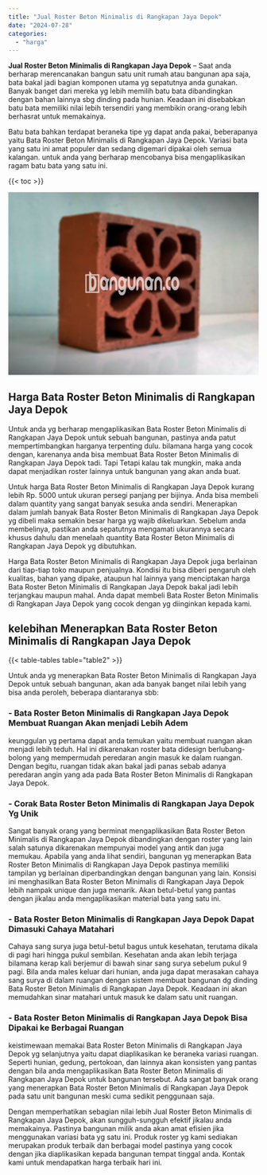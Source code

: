 ```yaml
---
title: "Jual Roster Beton Minimalis di Rangkapan Jaya Depok"
date: "2024-07-28"
categories: 
  - "harga"
---
```


**Jual Roster Beton Minimalis di Rangkapan Jaya Depok** – Saat anda berharap merencanakan bangun satu unit rumah atau bangunan apa saja, bata bakal jadi bagian komponen utama yg sepatutnya anda gunakan. Banyak banget dari mereka yg lebih memilih batu bata dibandingkan dengan bahan lainnya sbg dinding pada hunian. Keadaan ini disebabkan batu bata memiliki nilai lebih tersendiri yang membikin orang-orang lebih berhasrat untuk memakainya.

Batu bata bahkan terdapat beraneka tipe yg dapat anda pakai, beberapanya yaitu Bata Roster Beton Minimalis di Rangkapan Jaya Depok. Variasi bata yang satu ini amat populer dan sedang digemari dipakai oleh semua kalangan. untuk anda yang berharap mencobanya bisa mengaplikasikan ragam batu bata yang satu ini.

{{< toc >}}

![Jual Roster Beton Minimalis di Rangkapan Jaya Depok](/images/bata-roster-minimalis-27.png)

## Harga Bata Roster Beton Minimalis di Rangkapan Jaya Depok

Untuk anda yg berharap mengaplikasikan Bata Roster Beton Minimalis di Rangkapan Jaya Depok untuk sebuah bangunan, pastinya anda patut mempertimbangkan harganya terpenting dulu. bilamana harga yang cocok dengan, karenanya anda bisa membuat Bata Roster Beton Minimalis di Rangkapan Jaya Depok tadi. Tapi Tetapi kalau tak mungkin, maka anda dapat menjadikan roster lainnya untuk bangunan yang akan anda buat.

Untuk harga Bata Roster Beton Minimalis di Rangkapan Jaya Depok kurang lebih Rp. 5000 untuk ukuran persegi panjang per bijinya. Anda bisa membeli dalam quantity yang sangat banyak sesuka anda sendiri. Menerapkan dalam jumlah banyak Bata Roster Beton Minimalis di Rangkapan Jaya Depok yg dibeli maka semakin besar harga yg wajib dikeluarkan. Sebelum anda membelinya, pastikan anda sepatutnya mengamati ukurannya secara khusus dahulu dan menelaah quantity Bata Roster Beton Minimalis di Rangkapan Jaya Depok yg dibutuhkan.

Harga Bata Roster Beton Minimalis di Rangkapan Jaya Depok juga berlainan dari tiap-tiap toko maupun penjualnya. Kondisi itu bisa diberi pengaruh oleh kualitas, bahan yang dipake, ataupun hal lainnya yang menciptakan harga Bata Roster Beton Minimalis di Rangkapan Jaya Depok bakal jadi lebih terjangkau maupun mahal. Anda dapat membeli Bata Roster Beton Minimalis di Rangkapan Jaya Depok yang cocok dengan yg diinginkan kepada kami.

## kelebihan Menerapkan Bata Roster Beton Minimalis di Rangkapan Jaya Depok

{{< table-tables table="table2" >}}

Untuk anda yg menerapkan Bata Roster Beton Minimalis di Rangkapan Jaya Depok untuk sebuah bangunan, akan ada banyak banget nilai lebih yang bisa anda peroleh, beberapa diantaranya sbb:

### \- Bata Roster Beton Minimalis di Rangkapan Jaya Depok Membuat Ruangan Akan menjadi Lebih Adem

keunggulan yg pertama dapat anda temukan yaitu membuat ruangan akan menjadi lebih teduh. Hal ini dikarenakan roster bata didesign berlubang-bolong yang mempermudah peredaran angin masuk ke dalam ruangan. Dengan begitu, ruangan tidak akan bakal jadi panas sebab adanya peredaran angin yang ada pada Bata Roster Beton Minimalis di Rangkapan Jaya Depok.

### \- Corak Bata Roster Beton Minimalis di Rangkapan Jaya Depok Yg Unik

Sangat banyak orang yang berminat mengaplikasikan Bata Roster Beton Minimalis di Rangkapan Jaya Depok dibandingkan dengan roster yang lain salah satunya dikarenakan mempunyai model yang antik dan juga memukau. Apabila yang anda lihat sendiri, bangunan yg menerapkan Bata Roster Beton Minimalis di Rangkapan Jaya Depok pastinya memiliki tampilan yg berlainan diperbandingkan dengan bangunan yang lain. Konsisi ini menghasilkan Bata Roster Beton Minimalis di Rangkapan Jaya Depok lebih nampak unique dan juga menarik. Akan betul-betul yang pantas dengan jikalau anda mengaplikasikan material bata yang satu ini.

### \- Bata Roster Beton Minimalis di Rangkapan Jaya Depok Dapat Dimasuki Cahaya Matahari

Cahaya sang surya juga betul-betul bagus untuk kesehatan, terutama dikala di pagi hari hingga pukul sembilan. Kesehatan anda akan lebih terjaga bilamana kerap kali berjemur di bawah sinar sang surya sebelum pukul 9 pagi. Bila anda males keluar dari hunian, anda juga dapat merasakan cahaya sang surya di dalam ruangan dengan sistem membuat bangunan dg dinding Bata Roster Beton Minimalis di Rangkapan Jaya Depok. Keadaan ini akan memudahkan sinar matahari untuk masuk ke dalam satu unit ruangan.

### \- Bata Roster Beton Minimalis di Rangkapan Jaya Depok Bisa Dipakai ke Berbagai Ruangan

keistimewaan memakai Bata Roster Beton Minimalis di Rangkapan Jaya Depok yg selanjutnya yaitu dapat diaplikasikan ke beraneka variasi ruangan. Seperti hunian, gedung, pertokoan, dan lainnya akan konsisten yang pantas dengan bila anda mengaplikasikan Bata Roster Beton Minimalis di Rangkapan Jaya Depok untuk bangunan tersebut. Ada sangat banyak orang yang menerapkan Bata Roster Beton Minimalis di Rangkapan Jaya Depok pada satu unit bangunan meski cuma sedikit penggunaan saja.

Dengan memperhatikan sebagian nilai lebih Jual Roster Beton Minimalis di Rangkapan Jaya Depok, akan sungguh-sungguh efektif jikalau anda memakainya. Pastinya bangunan milik anda akan amat efisien jika menggunakan variasi bata yg satu ini. Produk roster yg kami sediakan merupakan produk terbaik dan berbagai model pastinya yang cocok dengan jika diaplikasikan kepada bangunan tempat tinggal anda. Kontak kami untuk mendapatkan harga terbaik hari ini.
